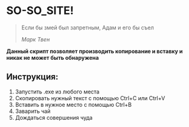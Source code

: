 # SO-SO_SITE!

> Если бы змей был запретным, Адам и его бы съел
> 
> *Марк Твен*


**Данный скрипт позволяет производить копирование и вставку и никак не может быть обнаружена**

## Инструкция:
1. Запустить .exe из любого места
2. Скопировать нужный текст с помощью Ctrl+C или Ctrl+V
3. Вставить в нужное место с помощью Ctrl+B
4. Заварить чай
5. Дождаться совершения чуда
